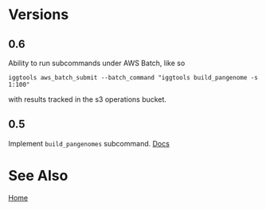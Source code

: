 # Versions

## 0.6

Ability to run subcommands under AWS Batch, like so
```
iggtools aws_batch_submit --batch_command "iggtools build_pangenome -s 1:100"
```
with results tracked in the s3 operations bucket. 

## 0.5

Implement `build_pangenomes` subcommand.   [Docs](https://github.com/czbiohub/iggtools/commit/d0a6f9ede)


# See Also

[Home](https://github.com/czbiohub/iggtools/wiki/Home)
